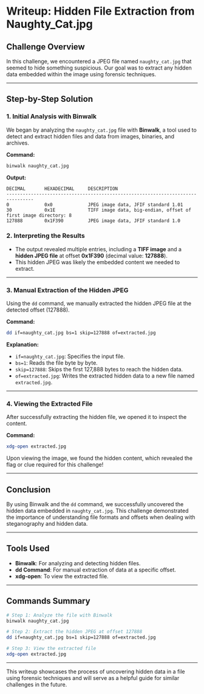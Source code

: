 # Writeup: Hidden File Extraction from Naughty_Cat.jpg

## Challenge Overview
In this challenge, we encountered a JPEG file named `naughty_cat.jpg` that seemed to hide something suspicious. Our goal was to extract any hidden data embedded within the image using forensic techniques.

---

## Step-by-Step Solution

### 1. **Initial Analysis with Binwalk**
We began by analyzing the `naughty_cat.jpg` file with **Binwalk**, a tool used to detect and extract hidden files and data from images, binaries, and archives.

**Command:**
```bash
binwalk naughty_cat.jpg
```

**Output:**
```
DECIMAL       HEXADECIMAL     DESCRIPTION
--------------------------------------------------------------------------------
0             0x0             JPEG image data, JFIF standard 1.01
30            0x1E            TIFF image data, big-endian, offset of first image directory: 8
127888        0x1F390         JPEG image data, JFIF standard 1.0
```

### 2. **Interpreting the Results**
- The output revealed multiple entries, including a **TIFF image** and a **hidden JPEG file** at offset **0x1F390** (decimal value: **127888**).
- This hidden JPEG was likely the embedded content we needed to extract.

---

### 3. **Manual Extraction of the Hidden JPEG**
Using the `dd` command, we manually extracted the hidden JPEG file at the detected offset (127888).

**Command:**
```bash
dd if=naughty_cat.jpg bs=1 skip=127888 of=extracted.jpg
```

**Explanation:**
- `if=naughty_cat.jpg`: Specifies the input file.
- `bs=1`: Reads the file byte by byte.
- `skip=127888`: Skips the first 127,888 bytes to reach the hidden data.
- `of=extracted.jpg`: Writes the extracted hidden data to a new file named `extracted.jpg`.

---

### 4. **Viewing the Extracted File**
After successfully extracting the hidden file, we opened it to inspect the content.

**Command:**
```bash
xdg-open extracted.jpg
```

Upon viewing the image, we found the hidden content, which revealed the flag or clue required for this challenge!

---

## Conclusion
By using Binwalk and the `dd` command, we successfully uncovered the hidden data embedded in `naughty_cat.jpg`. This challenge demonstrated the importance of understanding file formats and offsets when dealing with steganography and hidden data.

---

## Tools Used
- **Binwalk**: For analyzing and detecting hidden files.
- **dd Command**: For manual extraction of data at a specific offset.
- **xdg-open**: To view the extracted file.

---

## Commands Summary
```bash
# Step 1: Analyze the file with Binwalk
binwalk naughty_cat.jpg

# Step 2: Extract the hidden JPEG at offset 127888
dd if=naughty_cat.jpg bs=1 skip=127888 of=extracted.jpg

# Step 3: View the extracted file
xdg-open extracted.jpg
```

---

This writeup showcases the process of uncovering hidden data in a file using forensic techniques and will serve as a helpful guide for similar challenges in the future.

